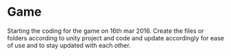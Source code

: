 # Game
Starting the coding for the game on 16th mar 2016.
Create the files or folders according to unity project and code and update accordingly for ease of use and to stay updated with each other.
